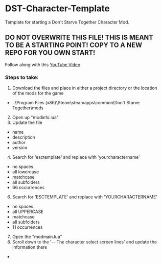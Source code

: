 # DST-Character-Template
Template for starting a Don't Starve Together Character Mod. 

## **DO NOT OVERWRITE THIS FILE! THIS IS MEANT TO BE A STARTING POINT! COPY TO A NEW REPO FOR YOU OWN START!**

Follow along with this [YouTube Video](https://www.youtube.com/watch?v=1lu7rP-U1Zg&t=523s&ab_channel=BunkaHi)

### Steps to take:

1. Download the files and place in either a project directory or the location of the mods for the game
- ..\Program Files (x86)\Steam\steamapps\common\Don't Starve Together\mods
2. Open up "modinfo.lua"
3. Update the file
- name
- description
- author
- version
4. Search for 'esctemplate' and replace with 'yourcharactername'
- no spaces
- all lowercase
- matchcase
- all subfolders
- 66 occurrences
6. Search for 'ESCTEMPLATE' and replace with 'YOURCHARACTERNAME'
- no spaces
- all UPPERCASE
- matchcase
- all subfolders
- 11 occurrences
7. Open the "modmain.lua"
8. Scroll down to the '-- The character select screen lines' and update the information there
- 
